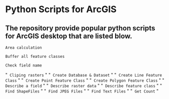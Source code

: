 # Python Scripts for ArcGIS

## The repository provide popular python scripts for ArcGIS desktop that are listed blow.

```Area calculation```

```Buffer all feature classes ```

```Check field name```

"```
Cliping rasters```
"
"```
Create Database & Dataset```
"
"```
Create Line Feature Class```
"
"```
Create Point Feature Class```
"
"```
Create Polygon Feature Class```
"
"```
Describe a field```
"
"```
Describe raster data```
"
"```
Describe feature class```
"
"```
Find ShapeFiles```
"
"```
Find JPEG Files```
"
"```
Find Text Files```
"
"```
Get Count```
"
